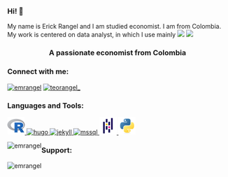 ### Hi! 👋

My name is Erick Rangel and I am studied economist. I am from Colombia.
My work is centered on data analyst, in which I use mainly 
![](https://img.shields.io/badge/Code-R-2bbc8c)
![](https://img.shields.io/badge/Code-Python-informational?style=flat&logo=python&logoColor=white&color=2bbc8a)

<h3 align="center">A passionate economist from Colombia </h3>

<h3 align="left">Connect with me:</h3>
<p align="left">
</p>

<a href="https://linkedin.com/in/emrangel" target="blank"><img align="center" src="https://raw.githubusercontent.com/rahuldkjain/github-profile-readme-generator/master/src/images/icons/Social/linked-in-alt.svg" alt="emrangel" height="30" width="40" /></a>
<a href="https://instagram.com/teorangel_" target="blank"><img align="center" src="https://raw.githubusercontent.com/rahuldkjain/github-profile-readme-generator/master/src/images/icons/Social/instagram.svg" alt="teorangel_" height="30" width="40" /></a>
</p>

<h3 align="left">Languages and Tools:</h3>
<p align="left"> <a href="https://www.rstudio.com/products/rstudio/" target="_blank" rel="noreferrer"> <img src="https://raw.githubusercontent.com/devicons/devicon/master/icons/r/r-original.svg" alt="cplusplus" width="40" height="40"/> <a href="https://gohugo.io/" target="_blank" rel="noreferrer"> <img src="https://api.iconify.design/logos-hugo.svg" alt="hugo" width="40" height="40"/> </a> <a href="https://jekyllrb.com/" target="_blank" rel="noreferrer"> <img src="https://www.vectorlogo.zone/logos/jekyllrb/jekyllrb-icon.svg" alt="jekyll" width="40" height="40"/> </a> <a href="https://www.microsoft.com/en-us/sql-server" target="_blank" rel="noreferrer"> <img src="https://www.svgrepo.com/show/303229/microsoft-sql-server-logo.svg" alt="mssql" width="40" height="40"/> </a> <a href="https://pandas.pydata.org/" target="_blank" rel="noreferrer"> <img src="https://raw.githubusercontent.com/devicons/devicon/2ae2a900d2f041da66e950e4d48052658d850630/icons/pandas/pandas-original.svg" alt="pandas" width="40" height="40"/> </a> <a href="https://www.python.org" target="_blank" rel="noreferrer"> <img src="https://raw.githubusercontent.com/devicons/devicon/master/icons/python/python-original.svg" alt="python" width="40" height="40"/> </a> </p>

<p><img align="left" src="https://github-readme-stats.vercel.app/api/top-langs?username=emrangel&show_icons=true&locale=en&layout=compact" alt="emrangel" /></p>

<h3 align="left">Support:</h3>
<p><a href="https://www.buymeacoffee.com/emrangel"> <img align="left" src="https://cdn.buymeacoffee.com/buttons/v2/default-yellow.png" height="50" width="210" alt="emrangel" /></a></p><br><br>


